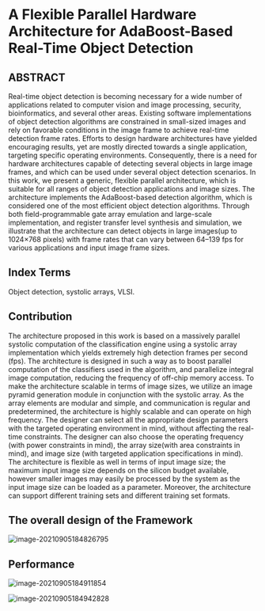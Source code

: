 # A Flexible Parallel Hardware Architecture for AdaBoost-Based Real-Time Object Detection

## ABSTRACT 

Real-time object detection is becoming necessary for a wide number of applications related to computer vision and image processing, security, bioinformatics, and several other areas. Existing software implementations of object detection algorithms are constrained in small-sized images and rely on favorable conditions in the image frame to achieve real-time detection frame rates. Efforts to design hardware architectures have yielded encouraging results, yet are mostly directed towards a single application, targeting specific operating environments. Consequently, there is a need for hardware architectures capable of detecting several objects in large image frames, and which can be used under several object detection scenarios. In this work, we present a generic, flexible parallel architecture, which is suitable for all ranges of object detection applications and image sizes. The architecture implements the AdaBoost-based detection algorithm, which is considered one of the most efficient object detection algorithms. Through both field-programmable gate array emulation and large-scale implementation, and register transfer level synthesis and simulation, we illustrate that the architecture can detect objects in large images(up to 1024×768 pixels) with frame rates that can vary between 64–139 fps for various applications and input image frame sizes.

## Index Terms

Object detection, systolic arrays, VLSI.

## Contribution

The architecture proposed in this work is based on a massively parallel systolic computation of the classification engine using a systolic array implementation which yields extremely high detection frames per second (fps). The architecture is designed in such a way as to boost parallel computation of the classifiers used in the algorithm, and parallelize integral image computation, reducing the frequency of off-chip memory access. To make the architecture scalable in terms of image sizes, we utilize an image pyramid generation module in conjunction with the systolic array. As the array elements are modular and simple, and communication is regular and predetermined, the architecture is highly scalable and can operate on high frequency. The designer can select all the appropriate design parameters with the targeted operating environment in mind, without affecting the real-time constraints. The designer can also choose the operating frequency (with power constraints in mind), the array size(with area constraints in mind), and image size (with targeted application specifications in mind). The architecture is flexible as well in terms of input image size; the maximum input image size depends on the silicon budget available, however smaller images may easily be processed by the system as the input image size can be loaded as a parameter. Moreover, the architecture can support different training sets and different training set formats.

## The overall design of the Framework

![image-20210905184826795](https://gitee.com/feiyipengfei/pic-md1/raw/master/20210910202616.png
)

## Performance

![image-20210905184911854](https://gitee.com/feiyipengfei/pic-md1/raw/master/20210910202647.png)

![image-20210905184942828](https://gitee.com/feiyipengfei/pic-md1/raw/master/20210910202713.png)


